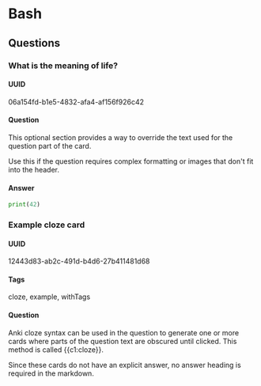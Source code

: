 # Bash
## Questions
### What is the meaning of life?
#### UUID
06a154fd-b1e5-4832-afa4-af156f926c42
#### Question
This optional section provides a way to override the text used for the question part of the card. 

Use this if the question requires complex formatting or images that don't fit into the header.
#### Answer
```python
print(42)
```

### Example cloze card
#### UUID
12443d83-ab2c-491d-b4d6-27b411481d68
#### Tags
cloze, example, withTags
#### Question
Anki cloze syntax can be used in the question to generate one or more cards where parts of the question text are obscured until clicked. This method is called {{c1:cloze}}.

Since these cards do not have an explicit answer, no answer heading is required in the markdown.
